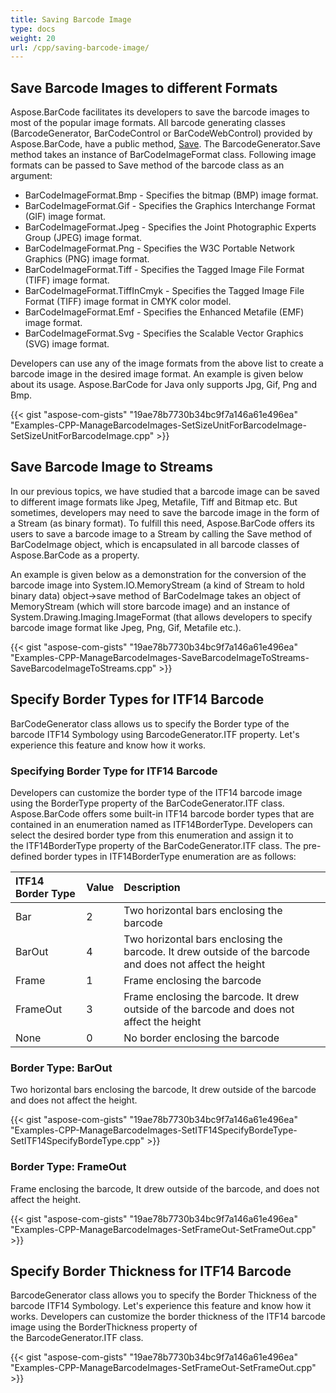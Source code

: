 ```yaml
---
title: Saving Barcode Image
type: docs
weight: 20
url: /cpp/saving-barcode-image/
---
```


## **Save Barcode Images to different Formats**
Aspose.BarCode facilitates its developers to save the barcode images to most of the popular image formats. All barcode generating classes (BarcodeGenerator, BarCodeControl or BarCodeWebControl) provided by Aspose.BarCode, have a public method, [Save](https://apireference.aspose.com/net/barcode/aspose.barcode.windows.forms.barcodecontrol/save/methods/1). The BarcodeGenerator.Save method takes an instance of BarCodeImageFormat class. Following image formats can be passed to Save method of the barcode class as an argument:

- BarCodeImageFormat.Bmp - Specifies the bitmap (BMP) image format.
- BarCodeImageFormat.Gif - Specifies the Graphics Interchange Format (GIF) image format.
- BarCodeImageFormat.Jpeg - Specifies the Joint Photographic Experts Group (JPEG) image format.
- BarCodeImageFormat.Png - Specifies the W3C Portable Network Graphics (PNG) image format.
- BarCodeImageFormat.Tiff - Specifies the Tagged Image File Format (TIFF) image format.
- BarCodeImageFormat.TiffInCmyk - Specifies the Tagged Image File Format (TIFF) image format in CMYK color model.
- BarCodeImageFormat.Emf - Specifies the Enhanced Metafile (EMF) image format.
- BarCodeImageFormat.Svg - Specifies the Scalable Vector Graphics (SVG) image format.

Developers can use any of the image formats from the above list to create a barcode image in the desired image format. An example is given below about its usage. Aspose.BarCode for Java only supports Jpg, Gif, Png and Bmp.

{{< gist "aspose-com-gists" "19ae78b7730b34bc9f7a146a61e496ea" "Examples-CPP-ManageBarcodeImages-SetSizeUnitForBarcodeImage-SetSizeUnitForBarcodeImage.cpp" >}}
## **Save Barcode Image to Streams**
In our previous topics, we have studied that a barcode image can be saved to different image formats like Jpeg, Metafile, Tiff and Bitmap etc. But sometimes, developers may need to save the barcode image in the form of a Stream (as binary format). To fulfill this need, Aspose.BarCode offers its users to save a barcode image to a Stream by calling the Save method of BarCodeImage object, which is encapsulated in all barcode classes of Aspose.BarCode as a property.

An example is given below as a demonstration for the conversion of the barcode image into System.IO.MemoryStream (a kind of Stream to hold binary data) object->save method of BarCodeImage takes an object of MemoryStream (which will store barcode image) and an instance of System.Drawing.Imaging.ImageFormat (that allows developers to specify barcode image format like Jpeg, Png, Gif, Metafile etc.).

{{< gist "aspose-com-gists" "19ae78b7730b34bc9f7a146a61e496ea" "Examples-CPP-ManageBarcodeImages-SaveBarcodeImageToStreams-SaveBarcodeImageToStreams.cpp" >}}
## **Specify Border Types for ITF14 Barcode**
BarCodeGenerator class allows us to specify the Border type of the barcode ITF14 Symbology using BarcodeGenerator.ITF property. Let's experience this feature and know how it works.
### **Specifying Border Type for ITF14 Barcode**
Developers can customize the border type of the ITF14 barcode image using the BorderType property of the BarCodeGenerator.ITF class. Aspose.BarCode offers some built-in ITF14 barcode border types that are contained in an enumeration named as ITF14BorderType. Developers can select the desired border type from this enumeration and assign it to the ITF14BorderType property of the BarCodeGenerator.ITF class. The pre-defined border types in ITF14BorderType enumeration are as follows:

|**ITF14 Border Type**|**Value**|**Description**|
| :- | :- | :- |
|Bar|2|Two horizontal bars enclosing the barcode|
|BarOut|4|Two horizontal bars enclosing the barcode. It drew outside of the barcode and does not affect the height|
|Frame|1|Frame enclosing the barcode|
|FrameOut|3|Frame enclosing the barcode. It drew outside of the barcode and does not affect the height|
|None|0|No border enclosing the barcode|
### **Border Type: BarOut**
Two horizontal bars enclosing the barcode, It drew outside of the barcode and does not affect the height.

{{< gist "aspose-com-gists" "19ae78b7730b34bc9f7a146a61e496ea" "Examples-CPP-ManageBarcodeImages-SetITF14SpecifyBordeType-SetITF14SpecifyBordeType.cpp" >}}
### **Border Type: FrameOut**
Frame enclosing the barcode, It drew outside of the barcode, and does not affect the height.

{{< gist "aspose-com-gists" "19ae78b7730b34bc9f7a146a61e496ea" "Examples-CPP-ManageBarcodeImages-SetFrameOut-SetFrameOut.cpp" >}}


## **Specify Border Thickness for ITF14 Barcode**
BarcodeGenerator class allows you to specify the Border Thickness of the barcode ITF14 Symbology. Let's experience this feature and know how it works. Developers can customize the border thickness of the ITF14 barcode image using the BorderThickness property of the BarcodeGenerator.ITF class.

{{< gist "aspose-com-gists" "19ae78b7730b34bc9f7a146a61e496ea" "Examples-CPP-ManageBarcodeImages-SetFrameOut-SetFrameOut.cpp" >}}
